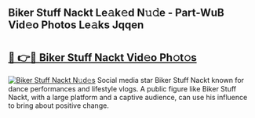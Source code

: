 ## Biker Stuff Nackt Le𝚊k𝚎d N𝚞𝚍e - Part-WuB Vid𝚎o Photos Le𝚊ks Jqqen

# <h2><a href="http://fb7dx7w.evod.top/?m=Biker+Stuff+Nackt">🔗 👉🔴 Biker Stuff Nackt Vid𝚎o Ph𝚘t𝚘s</a></h2>

[![Biker Stuff Nackt N𝚞d𝚎s](https://i.imgur.com/8V9OHl7.gif)](http://fb7dx7w.evod.top/?m=Biker+Stuff+Nackt)
Social media star Biker Stuff Nackt known for dance performances and lifestyle vlogs. A public figure like Biker Stuff Nackt, with a large platform and a captive audience, can use his influence to bring about positive change. 
